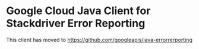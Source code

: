 Google Cloud Java Client for Stackdriver Error Reporting
======================================

This client has moved to https://github.com/googleapis/java-errorrerporting